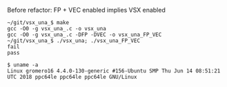 Before refactor: FP + VEC enabled implies VSX enabled

```
~/git/vsx_una_$ make
gcc -O0 -g vsx_una_.c -o vsx_una
gcc -O0 -g vsx_una_.c -DFP -DVEC -o vsx_una_FP_VEC
~/git/vsx_una_$ ./vsx_una; ./vsx_una_FP_VEC 
fail
pass

$ uname -a
Linux gromero16 4.4.0-130-generic #156-Ubuntu SMP Thu Jun 14 08:51:21 UTC 2018 ppc64le ppc64le ppc64le GNU/Linux
```
